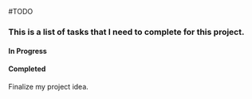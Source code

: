 #TODO

### This is a list of tasks that I need to complete for this project.

#### In Progress


#### Completed
Finalize my project idea.
